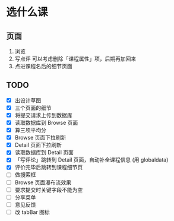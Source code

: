 # 选什么课

## 页面
1. 浏览
2. 写点评
	可以考虑删除「课程属性」项，后期再加回来
3. 点进课程名后的细节页面

## TODO
- [x] 出设计草图
- [x] 三个页面的细节
- [x] 将提交请求上传到数据库
- [x] 读取数据库到 Browse 页面
- [x] 算三项平均分
- [x] Browse 页面下拉刷新
- [x] Detail 页面下拉刷新
- [x] 读取数据库到 Detail 页面
- [x] 「写评论」跳转到 Detail 页面，自动补全课程信息 (用 globaldata)
- [x] 评价完毕后跳转到课程细节页
- [ ] 做搜索框
- [ ] Browse 页面瀑布流效果
- [ ] 要求提交时关键字段不能为空
- [ ] 分享菜单
- [ ] 意见反馈
- [ ] 改 tabBar 图标
